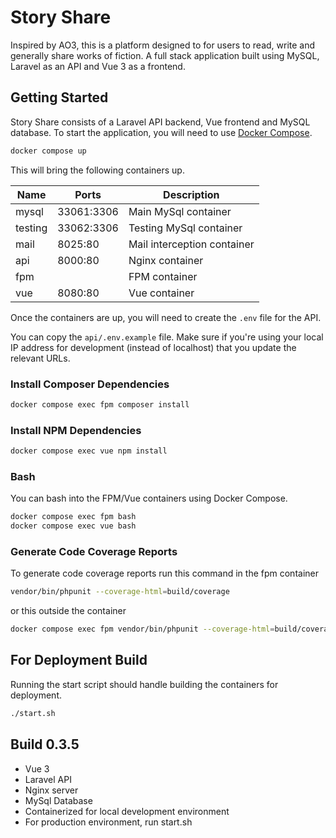 # Story Share
Inspired by AO3, this is a platform designed to for users to read, write and generally share works of fiction. A full stack application built using MySQL, Laravel as an API and Vue 3 as a frontend.

## Getting Started
Story Share consists of a Laravel API backend, Vue frontend and MySQL database. To start the application, you will need to use [Docker Compose](https://docs.docker.com/compose/). 

```bash
docker compose up
```

This will bring the following containers up.

| Name              | Ports             | Description                                       |
|-------------------|-------------------|---------------------------------------------------|
| mysql             | 33061:3306        | Main MySql container                              |
| testing           | 33062:3306        | Testing MySql container                           |
| mail              | 8025:80           | Mail interception container                       |
| api               | 8000:80           | Nginx container                                   |
| fpm               |                   | FPM container                                     |
| vue               | 8080:80           | Vue container                                     |

Once the containers are up, you will need to create the `.env` file for the API.

You can copy the `api/.env.example` file. Make sure if you're using your local IP address for development (instead of localhost) that you update the relevant URLs.

### Install Composer Dependencies
```bash
docker compose exec fpm composer install
```

### Install NPM Dependencies
```bash
docker compose exec vue npm install
```

### Bash
You can bash into the FPM/Vue containers using Docker Compose.

```bash
docker compose exec fpm bash
docker compose exec vue bash
```

### Generate Code Coverage Reports
To generate code coverage reports run this command in the fpm container
```bash
vendor/bin/phpunit --coverage-html=build/coverage
```
or this outside the container
```bash
docker compose exec fpm vendor/bin/phpunit --coverage-html=build/coverage
```

## For Deployment Build
Running the start script should handle building the containers for deployment.

```bash
./start.sh
```


## Build 0.3.5
- Vue 3
- Laravel API
- Nginx server
- MySql Database
- Containerized for local development environment
- For production environment, run start.sh
